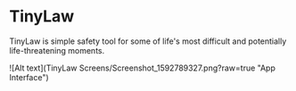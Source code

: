 # TinyLaw

TinyLaw is simple safety tool for some of life's most difficult and potentially life-threatening moments. 

![Alt text](TinyLaw Screens/Screenshot_1592789327.png?raw=true "App Interface")
